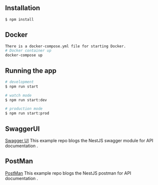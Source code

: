 <!--<p align="center">
  <a href="http://nestjs.com/" target="blank"><img src="https://nestjs.com/img/logo-small.svg" width="200" alt="Nest Logo" /></a>
</p>-->

[circleci-image]: https://img.shields.io/circleci/build/github/nestjs/nest/master?token=abc123def456
[circleci-url]: https://circleci.com/gh/nestjs/nest
<!--
  <p align="center">A progressive <a href="http://nodejs.org" target="_blank">Node.js</a> framework for building efficient and scalable server-side applications.</p>
    <p align="center">
<a href="https://www.npmjs.com/~nestjscore" target="_blank"><img src="https://img.shields.io/npm/v/@nestjs/core.svg" alt="NPM Version" /></a>
<a href="https://opencollective.com/nest#backer" target="_blank"><img src="https://opencollective.com/nest/backers/badge.svg" alt="Backers on Open Collective" /></a>
<a href="https://twitter.com/nestframework" target="_blank"><img src="https://img.shields.io/twitter/follow/nestframework.svg?style=social&label=Follow"></a>
</p>
-->
  <!--[![Backers on Open Collective](https://opencollective.com/nest/backers/badge.svg)](https://opencollective.com/nest#backer)
  [![Sponsors on Open Collective](https://opencollective.com/nest/sponsors/badge.svg)](https://opencollective.com/nest#sponsor)-->

<!-- ## Description

[Nest](https://github.com/nestjs/nest) framework TypeScript starter repository.
 -->
## Installation

```bash
$ npm install
```
## Docker 

```bash
There is a docker-compose.yml file for starting Docker.
# Docker container up
docker-compose up
```

## Running the app

```bash
# development
$ npm run start

# watch mode
$ npm run start:dev

# production mode
$ npm run start:prod
```

## SwaggerUI 

[Swagger UI](http://localhost:3000/api) This example repo blogs the NestJS swagger module for API documentation .

## PostMan 

[PostMan](https://documenter.getpostman.com/view/14336225/UyxgJ8FP) This example repo blogs the NestJS postman for API documentation .


<!-- ## Test

```bash
# unit tests
$ npm run test

# e2e tests
$ npm run test:e2e

# test coverage
$ npm run test:cov
``` -->